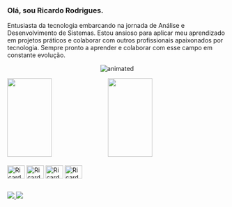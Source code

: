### Olá, sou Ricardo Rodrigues.
Entusiasta da tecnologia embarcando na jornada de Análise e Desenvolvimento de Sistemas. Estou ansioso para aplicar meu aprendizado em projetos práticos e colaborar com outros profissionais apaixonados por tecnologia. Sempre pronto a aprender e colaborar com esse campo em constante evolução.

<p align="center">
  <img src="https://media.tenor.com/3bTxZ4HdrysAAAAC/pixels-neon.gif" alt="animated" />
</p>

<div>
<img height="180cm" width="45%" src="https://github-readme-stats.vercel.app/api?username=RicardoRodrigues89&show_icons=true&theme=dark&include_all_commits=true&count"/>
<img height="180cm" width="45%" src="https://github-readme-stats.vercel.app/api/top-langs/?username=RicardoRodrigues89&layout=compact&langs_count=16&theme=dark"/>
</div>

<div style="display: inline_block"><br>
<img align="center" alt=Ricardo-CSS" height="30" width="40" src="https://cdn.jsdelivr.net/gh/devicons/devicon/icons/css3/css3-original.svg" />
<img align="center" alt=Ricardo-HTML" height="30" width="40" src="https://cdn.jsdelivr.net/gh/devicons/devicon/icons/html5/html5-original.svg" />
<img align="center" alt=Ricardo-JS" height="30" width="40" src="https://cdn.jsdelivr.net/gh/devicons/devicon/icons/javascript/javascript-original.svg" />
<img align="center" alt=Ricardo-BS" height="30" width="40" src="https://cdn.jsdelivr.net/gh/devicons/devicon/icons/bootstrap/bootstrap-original.svg" />
</div>

##

<div>
<a href="https://www.instagram.com/saga_leonne" target="_blank"><img src="https://img.shields.io/badge/Instagram-E4405F?style=for-the-badge&logo=instagram&logoColor=white" />
<a href="https://www.linkedin.com/in/ricardo-rodrigues-7a6199284" target="_blank"><img src="https://img.shields.io/badge/LinkedIn-0077B5?style=for-the-badge&logo=linkedin&logoColor=white" />
</div>
  


